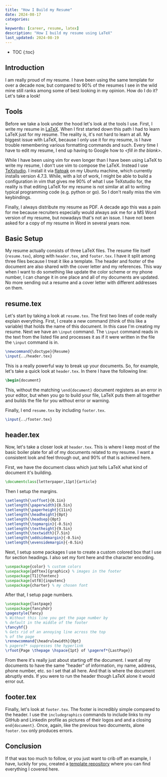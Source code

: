 ```yaml
---
title: "How I Build my Resume"
date: 2024-08-17
categories:
- 
keywords: [career, resume, latex]
description: "How I build my resume using LaTeX"
last_updated: 2024-08-19
---
```


* TOC
{:toc}

## Introduction

I am really proud of my resume. I have been using the same template for over a
decade now, but compared to 90% of the resumes I see in the wild mine still
ranks among some of best looking in my opinion. How do I do it? Let's take a
look!

## Tools

Before we take a look under the hood let's look at the tools I use. First, I
write my resume in [LaTeX](https://www.latex-project.org/). When I first
started down this path I had to learn LaTeX just for my resume. The reality is,
it's not hard to learn at all. My biggest issue with LaTeX, because I only use
it for my resume, is I have trouble remembering various formatting commands and
such. Every time I have to edit my resume, I end up having to Google how to
*\<fill in the blank\>*.

While I have been using vim for even longer than I have been using LaTeX to
write my resume, I don't use vim to compose the LaTeX. Instead I use
[TeXstudio](https://www.texstudio.org/). I install it via
[flatpak](https://www.flatpak.org/) on my Ubuntu machine, which currently
installs version 4.7.3. While, with a lot of work, I might be able to build a
configuration in vim that gives me 90% of what I use TeXstudio for, the reality
is that editing LaTeX for my resume is not similar at all to writing typical
programming code (e.g. python or go). So I don't really miss the vim
keybindings.

Finally, I always distribute my resume as PDF. A decade ago this was a pain for
me because recruiters especially would always ask me for a MS Word version of
my resume, but nowadays that's not an issue. I have not been asked for a copy
of my resume in Word in several years now.

## Basic Setup

My resume actually consists of three LaTeX files. The resume file itself
(`resume.tex`), along with `header.tex`, and `footer.tex`. I have it split
among three files because I treat it like a template. The header and footer of
the document are also shared with the cover letter and my references. This way
when I want to do something like update the color scheme or my phone number, I
can change it in one place and all of my documents are updated. No more sending
out a resume and a cover letter with different addresses on them.

## resume.tex

Let's start by taking a look at `resume.tex`. The first two lines of code
really explain everything. First, I create a new command (think of this like a
variable) that holds the name of this document. In this case I'm creating my
resume. Next we have an `\input` command. The `\input` command reads in the
text from the listed file and processes it as if it were written in the file
the `\input` command is in.

```latex
\newcommand{\doctype}{Resume}
\input{../header.tex}
```

This is a really powerful way to break up your documents. So, for example,
let's take a quick look at `header.tex`. In there I have the following line:

```latex
\begin{document}
```

This, without the matching `\end{document}` document registers as an error in
your editor, but when you go to build your file, LaTeX puts them all together
and builds the file for you without error or warning.

Finally, I end `resume.tex` by including `footer.tex`.

```latex
\input{../footer.tex}
```

## header.tex

Now, let's take a closer look at `header.tex`. This is where I keep most of the
basic boiler plate for all of my documents related to my resume. I want a
consistent look and feel through out, and 90% of that is achieved here.

First, we have the document class which just tells LaTeX what kind of document
it's building.
```latex
\documentclass[letterpaper,11pt]{article}
```

Then I setup the margins.
```latex
\setlength{\voffset}{0.1in}
\setlength{\paperwidth}{8.5in}
\setlength{\paperheight}{11in}
\setlength{\headheight}{0pt}
\setlength{\headsep}{0pt}
\setlength{\topmargin}{-0.5in}
\setlength{\textheight}{9.5in}
\setlength{\textwidth}{7.5in}
\setlength{\oddsidemargin}{-0.5in}
\setlength{\evensidemargin}{-0.5in}
```

Next, I setup some packages I use to create a custom colored box that I use for
section headings. I also set my font here and the character encoding.

```latex
\usepackage{color} % custom colors
\usepackage[pdftex]{graphicx} % images in the footer
\usepackage[T1]{fontenc}
\usepackage[utf8]{inputenc}
\usepackage{charter} % my chosen font
```

After that, I setup page numbers.

```latex
\usepackage{lastpage}
\usepackage{fancyhdr}
\pagestyle{fancy}
% Without this line you get the page number by
% default in the middle of the footer
\fancyhf{}
% Gets rid of an annoying line across the top
% of the page
\renewcommand{\headrulewidth}{0pt}
% pageref* suppresses the hyperlink
\rfoot{Page \thepage \hspace{1pt} of \pageref*{LastPage}}
```

From there it's really just about starting off the document. I want all my
documents to have the same "header" of information, my name, address, phone
number, etc. so I set that all here. And that is where the document abruptly
ends. If you were to run the header though LaTeX alone it would error out.

## footer.tex

Finally, let's look at `footer.tex`. The footer is incredibly simple compared
to the header. I use the `includegraphics` commands to include links to my
GitHub and Linkedin profile as pictures of their logos and and a closing
`end{document}`. Once, again, like the previous two documents, alone
`footer.tex` only produces errors.

## Conclusion

If that was too much to follow, or you just want to crib off an example, I
have, luckily for you, created a [template
repository](https://github.com/steveno/resume_template) where you can find
everything I covered here.
